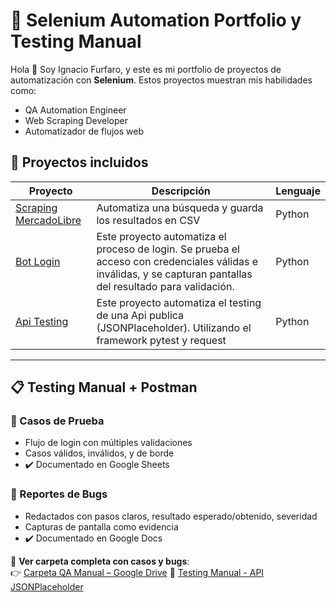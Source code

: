# 🧪 Selenium Automation Portfolio y Testing Manual

Hola 👋 Soy Ignacio Furfaro, y este es mi portfolio de proyectos de automatización con **Selenium**. Estos proyectos muestran mis habilidades como:

- QA Automation Engineer
- Web Scraping Developer
- Automatizador de flujos web

## 🚀 Proyectos incluidos

| Proyecto | Descripción | Lenguaje |
|----------|-------------|----------|
| [Scraping MercadoLibre](./scraping-mercadolibre) | Automatiza una búsqueda y guarda los resultados en CSV | Python |
| [Bot Login](./login-bot-prueba) | Este proyecto automatiza el proceso de login. Se prueba el acceso con credenciales válidas e inválidas, y se capturan pantallas del resultado para validación.| Python |
| [Api Testing](./api-testing) | Este proyecto automatiza el testing de una Api publica (JSONPlaceholder). Utilizando el framework pytest y request| Python |


---

## 📋 Testing Manual + Postman

### 🧪 Casos de Prueba
- Flujo de login con múltiples validaciones
- Casos válidos, inválidos, y de borde
- ✔️ Documentado en Google Sheets

### 🐞 Reportes de Bugs
- Redactados con pasos claros, resultado esperado/obtenido, severidad
- Capturas de pantalla como evidencia
- ✔️ Documentado en Google Docs

📁 **Ver carpeta completa con casos y bugs**:  
👉 [Carpeta QA Manual – Google Drive]((https://drive.google.com/drive/folders/1TnAhX5TlNxVQ5aeK2usAPkksCwGEBNZy?usp=drive_link))
🔗 [Testing Manual - API JSONPlaceholder](https://drive.google.com/drive/folders/https://drive.google.com/drive/folders/1TnAhX5TlNxVQ5aeK2usAPkksCwGEBNZy?hl=es)

